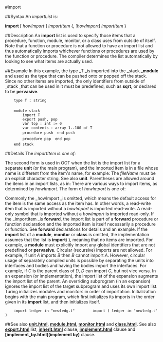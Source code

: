 
#import

##Syntax
An _importList_ is:

**import** [ _howImport_ ] _importItem_ 
{, [_howImport_] _importItem_ }




##Description
An **import** list is used to specify those items that a procedure, function, module, monitor, or a class uses from outside of itself. Note that a function or procedure is not allowed to have an import list and thus automatically imports whichever functions or procedures are used by the function or procedure. The compiler determines the list automatically by looking to see what items are actually used.



##Example
In this example, the type _T _is imported into the _stack _**module** and used as the type that can be pushed onto or popped off the stack. Since no other items are imported, the only identifiers from outside of _stack _that can be used in it must be predefined, such as **sqrt**, or declared to be **pervasive**.


        type T : string
        
        module stack
            import T
            export push, pop
            var top : int := 0
            var contents : array 1..100 of T
            procedure push  end push
            procedure pop  end pop
        end stack
##Details
The _importItem _is one of_:_




The second form is used in OOT when the list is the import list  for a separate **unit** (or the main program), and the imported item is in a file whose name is different from the item's name, for example:
The _fileName_ must be an explicit character string. See also **unit**.
Parentheses are allowed around the items in an import lists, as in:
There are various ways to import items, as determined by _howImport_. The form of _howImport_ is one of:





Commonly the _howImport _is omitted, which means the default access for the item is the same access as the item has. In other words, a read-write item that is imported without a _howImport_ is imported read-write. A read-only symbol that is imported without a _howImport_ is imported read-only.
If the _importItem _is **forward**, the import list is part of a **forward** procedure or function declaration and the imported item is itself necessarily a procedure or function. See **forward** declarations for details and an example.
If the **import** list of a **module**, **monitor** or **class** is omitted, the implementation assumes that the list is **import**( ), meaning that no items are imported. For example, a **module** must explicitly import any global identifiers that are not predefined or **pervasive**.
Circular (recursive) imports are not allowed. For example, if unit _A_ imports _B_ then _B_ cannot import _A_. However, circular usage of separately compiled units is possible by separating the units into interfaces and bodies and having the bodies import the interfaces. For example, if _C_ is the parent class of _D_, _D_ can import _C_, but not vice versa.
In an expansion (or implementation), the import list of the expansion augments the import list of the parent.
An overriding subprogram (in an expansion) ignores the import list of the target subprogram and uses its own import list.
Turing initializes modules and monitors  in order of importation. Initialization begins with the main program, which first initializes its imports in the order given in its **import** list, and then initializes itself.


        import ledger in "newledg.t"        import ( ledger in "newledg.t" )
##See also
**[unit.html](unit)**, **[module.html](module)**, **[monitor.html](monitor)** and **[class.html](class)**. See also **[export.html](export)** list, **[inherit.html](inherit)** clause, **[implement.html](implement)** clause and **[implement_by.html](implement by)** clause.



